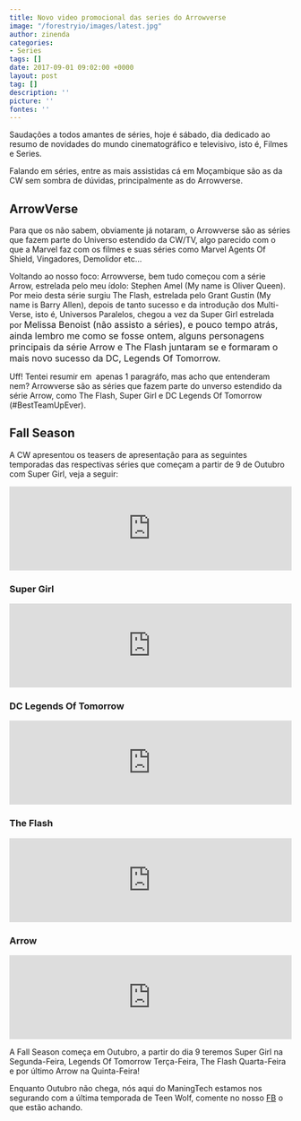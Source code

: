 ```yaml
---
title: Novo video promocional das series do Arrowverse
image: "/forestryio/images/latest.jpg"
author: zinenda
categories:
- Series
tags: []
date: 2017-09-01 09:02:00 +0000
layout: post
tag: []
description: ''
picture: ''
fontes: ''
---
```



Saudações a todos amantes de séries, hoje é sábado, dia dedicado ao resumo de novidades do mundo cinematográfico e televisivo, isto é, Filmes e Series.

Falando em séries, entre as mais assistidas cá em Moçambique são as da CW sem sombra de dúvidas, principalmente as do Arrowverse.

## ArrowVerse

Para que os não sabem, obviamente já notaram, o Arrowverse são as séries que fazem parte do Universo estendido da CW/TV, algo parecido com o que a Marvel faz com os filmes e suas séries como Marvel Agents Of Shield, Vingadores, Demolidor etc...

Voltando ao nosso foco: Arrowverse, bem tudo começou com a série Arrow, estrelada pelo meu ídolo: Stephen Amel (My name is Oliver Queen). Por meio desta série surgiu The Flash, estrelada pelo Grant Gustin (My name is Barry Allen), depois de tanto sucesso e da introdução dos Multi-Verse, isto é, Universos Paralelos, chegou a vez da Super Girl estrelada por <span style="font-size: 1rem;">Melissa Benoist (não assisto a séries), e pouco tempo atrás, ainda lembro me como se fosse ontem, alguns personagens principais da série Arrow e The Flash juntaram se e formaram o mais novo sucesso da DC, Legends Of Tomorrow.</span>

Uff! Tentei resumir em  apenas 1 paragráfo, mas acho que entenderam nem? Arrowverse são as séries que fazem parte do unverso estendido da série Arrow, como The Flash, Super Girl e DC Legends Of Tomorrow (#BestTeamUpEver).

## Fall Season

A CW apresentou os teasers de apresentação para as seguintes temporadas das respectivas séries que começam a partir de 9 de Outubro com Super Girl, veja a seguir:

<iframe width="100%" height="auto" src="https://www.youtube.com/embed/D0XSnfvrAcQ" frameborder="0" allowfullscreen="" async="" preload=""></iframe>

### Super Girl

<iframe width="100%" height="auto" src="https://www.youtube.com/embed/QaANqwQizaw" frameborder="0" allowfullscreen="" async="" preload=""></iframe>

### DC Legends Of Tomorrow

<iframe width="100%" height="auto" src="https://www.youtube.com/embed/5REWxlUGSso" frameborder="0" allowfullscreen="" async="" preload=""></iframe>

### The Flash

<iframe width="100%" height="auto" src="https://www.youtube.com/embed/hNs4NalU9hU" frameborder="0" allowfullscreen="" async="" preload=""></iframe>

### Arrow

<iframe width="100%" height="auto" src="https://www.youtube.com/embed/ipGwiJ68jvE" frameborder="0" allowfullscreen="" async="" preload=""></iframe>

A Fall Season começa em Outubro, a partir do dia 9 teremos Super Girl na Segunda-Feira, Legends Of Tomorrow Terça-Feira, The Flash Quarta-Feira e por último Arrow na Quinta-Feira!

Enquanto Outubro não chega, nós aqui do ManingTech estamos nos segurando com a última temporada de Teen Wolf, comente no nosso [FB](http://fb.com/maningtech) o que estão achando.